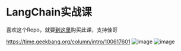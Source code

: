 # LangChain实战课


喜欢这个Repo，就要[到这里](https://time.geekbang.org/column/intro/100617601)购买此课，支持佳哥

https://time.geekbang.org/column/intro/100617601
![image](https://github.com/huangjia2019/langchain/assets/48795276/03c72bf0-918c-4428-8b8c-b77152cac985)
![image](https://github.com/huangjia2019/langchain/assets/48795276/791eecc3-f8fb-4e8f-b22a-6d626492b987)



